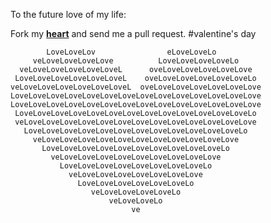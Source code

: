 To the future love of my life:

Fork my <b><a href="https://github.com/sanathb/heart">heart</a></b> and send me a pull request. #valentine's day

	        LoveLoveLov                eLoveLoveLo
	     veLoveLoveLoveLove          LoveLoveLoveLoveLo
	  veLoveLoveLoveLoveLoveL      oveLoveLoveLoveLoveLove
	 LoveLoveLoveLoveLoveLoveL    oveLoveLoveLoveLoveLoveLo
	veLoveLoveLoveLoveLoveLoveL  oveLoveLoveLoveLoveLoveLove
	LoveLoveLoveLoveLoveLoveLoveLoveLoveLoveLoveLoveLoveLove
	LoveLoveLoveLoveLoveLoveLoveLoveLoveLoveLoveLoveLoveLove
	 LoveLoveLoveLoveLoveLoveLoveLoveLoveLoveLoveLoveLoveLo
	 veLoveLoveLoveLoveLoveLoveLoveLoveLoveLoveLoveLoveLove
	   LoveLoveLoveLoveLoveLoveLoveLoveLoveLoveLoveLoveLo
	     veLoveLoveLoveLoveLoveLoveLoveLoveLoveLoveLove
	       LoveLoveLoveLoveLoveLoveLoveLoveLoveLoveLo
	         veLoveLoveLoveLoveLoveLoveLoveLoveLove
	           LoveLoveLoveLoveLoveLoveLoveLoveLo
	             veLoveLoveLoveLoveLoveLoveLove
	               LoveLoveLoveLoveLoveLoveLo
	                  veLoveLoveLoveLoveLo
	                      veLoveLoveLo
	                           ve
